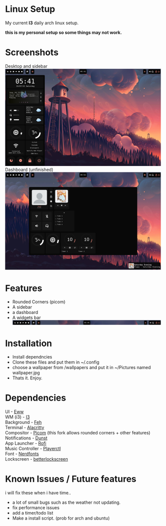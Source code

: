 # Linux Setup 
My current **I3** daily arch linux setup.

**this is my personal setup so some things may not work.**

# Screenshots
Desktop and sidebar <br>
![screenshot1](https://github.com/Gwyd0/Linuxsetup/blob/main/screenshots/screenshot1.png?raw=true) <br>
Dashboard (unfinished)
![screenshot2](https://github.com/Gwyd0/Linuxsetup/blob/main/screenshots/screenshot5.png?raw=true) <br>
# Features
* Rounded Corners (picom)
* A sidebar
* a dashboard
* A widgets bar 
![screenshot3](https://github.com/Gwyd0/Linuxsetup/blob/main/screenshots/screenshot4.png?raw=true) <br>

# Installation
* Install dependncies
* Clone these files and put them in ~/.config
* choose a wallpaper from /wallpapers and put it in ~/Pictures named wallpaper.jpg
* Thats it. Enjoy.

# Dependencies
UI - [Eww](https://github.com/elkowar/eww) <br />
WM (i3) - [I3](https://wiki.archlinux.org/title/I3) <br />
Background - [Feh](https://wiki.archlinux.org/title/Feh) <br />
Terminal - [Alacritty](https://wiki.archlinux.org/title/Alacritty) <br />
Compositor - [Picom](https://aur.archlinux.org/packages/picom-rounded-corners) (this fork allows rounded corners + other features)<br />
Notifications - [Dunst](https://wiki.archlinux.org/title/Dunst) <br />
App Launcher - [Rofi](https://github.com/davatorium/rofi) <br />
Music Controller - [Playerctl](https://archlinux.org/packages/community/x86_64/playerctl/) <br />
Font - [Nerdfonts](https://www.nerdfonts.com/) <br />
Lockscreen - [betterlockscreen](https://github.com/betterlockscreen/betterlockscreen) <br />

# Known Issues / Future features
i will fix these when i have time..
* a lot of small bugs such as the weather not updating.
* fix performance issues
* add a timer/todo list
* Make a install script. (prob for arch and ubuntu)
